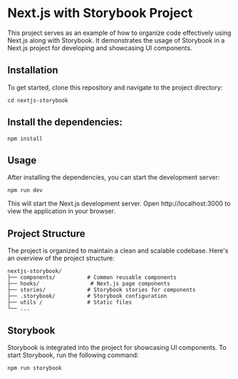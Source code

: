 # Next.js with Storybook Project


This project serves as an example of how to organize code effectively using Next.js along with Storybook. It demonstrates the usage of Storybook in a Next.js project for developing and showcasing UI components.


## Installation
To get started, clone this repository and navigate to the project directory:

```git clone <repository-url>
cd nextjs-storybook
```

## Install the dependencies:

```
npm install
```
## Usage
After installing the dependencies, you can start the development server:

```
npm run dev
```
This will start the Next.js development server. Open http://localhost:3000 to view the application in your browser.



## Project Structure
The project is organized to maintain a clean and scalable codebase. Here's an overview of the project structure:
```
nextjs-storybook/
├── components/          # Common reusable components
├── hooks/                # Next.js page components
├── stories/             # Storybook stories for components
├── .storybook/          # Storybook configuration
├── utils /              # Static files
└── ...
```

## Storybook
Storybook is integrated into the project for showcasing UI components. To start Storybook, run the following command:
```bash
npm run storybook

```